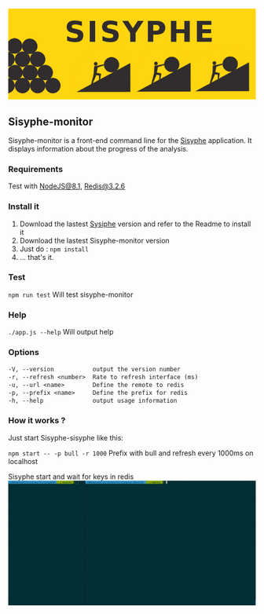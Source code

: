 ![sisyphe](./logo-sisyphe.jpg)

## Sisyphe-monitor

Sisyphe-monitor is a front-end command line for the [Sisyphe](https://github.com/istex/sisyphe)  application. It displays information about the progress of the analysis.

### Requirements
Test with NodeJS@8.1, Redis@3.2.6


### Install it

1. Download the lastest [Sysiphe](https://github.com/istex/sisyphe)  version and refer to the Readme to install it
2. Download the lastest Sisyphe-monitor version
2. Just do : `npm install`
3. ... that's it.

### Test

`npm run test` Will test sisyphe-monitor

### Help

`./app.js --help` Will output help

### Options
    -V, --version           output the version number
    -r, --refresh <number>  Rate to refresh interface (ms)
    -u, --url <name>        Define the remote to redis
    -p, --prefix <name>     Define the prefix for redis
    -h, --help              output usage information
    
### How it works ?

Just start Sisyphe-sisyphe like this:

`npm start -- -p bull -r 1000`  Prefix with bull and refresh every 1000ms on localhost

Sisyphe start and wait for keys in redis
![sisyphe](./flow.gif)